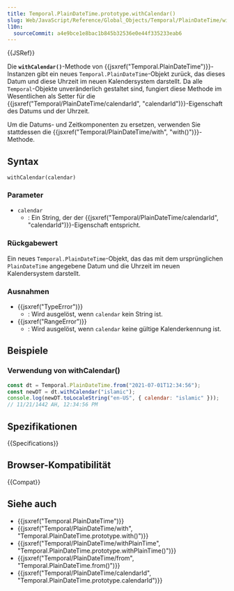 ```yaml
---
title: Temporal.PlainDateTime.prototype.withCalendar()
slug: Web/JavaScript/Reference/Global_Objects/Temporal/PlainDateTime/withCalendar
l10n:
  sourceCommit: a4e9bce1e8bac1b845b32536e0e44f335233eab6
---
```


{{JSRef}}

Die **`withCalendar()`**-Methode von {{jsxref("Temporal.PlainDateTime")}}-Instanzen gibt ein neues `Temporal.PlainDateTime`-Objekt zurück, das dieses Datum und diese Uhrzeit im neuen Kalendersystem darstellt. Da alle `Temporal`-Objekte unveränderlich gestaltet sind, fungiert diese Methode im Wesentlichen als Setter für die {{jsxref("Temporal/PlainDateTime/calendarId", "calendarId")}}-Eigenschaft des Datums und der Uhrzeit.

Um die Datums- und Zeitkomponenten zu ersetzen, verwenden Sie stattdessen die {{jsxref("Temporal/PlainDateTime/with", "with()")}}-Methode.

## Syntax

```js-nolint
withCalendar(calendar)
```

### Parameter

- `calendar`
  - : Ein String, der der {{jsxref("Temporal/PlainDateTime/calendarId", "calendarId")}}-Eigenschaft entspricht.

### Rückgabewert

Ein neues `Temporal.PlainDateTime`-Objekt, das das mit dem ursprünglichen `PlainDateTime` angegebene Datum und die Uhrzeit im neuen Kalendersystem darstellt.

### Ausnahmen

- {{jsxref("TypeError")}}
  - : Wird ausgelöst, wenn `calendar` kein String ist.
- {{jsxref("RangeError")}}
  - : Wird ausgelöst, wenn `calendar` keine gültige Kalenderkennung ist.

## Beispiele

### Verwendung von withCalendar()

```js
const dt = Temporal.PlainDateTime.from("2021-07-01T12:34:56");
const newDT = dt.withCalendar("islamic");
console.log(newDT.toLocaleString("en-US", { calendar: "islamic" }));
// 11/21/1442 AH, 12:34:56 PM
```

## Spezifikationen

{{Specifications}}

## Browser-Kompatibilität

{{Compat}}

## Siehe auch

- {{jsxref("Temporal.PlainDateTime")}}
- {{jsxref("Temporal/PlainDateTime/with", "Temporal.PlainDateTime.prototype.with()")}}
- {{jsxref("Temporal/PlainDateTime/withPlainTime", "Temporal.PlainDateTime.prototype.withPlainTime()")}}
- {{jsxref("Temporal/PlainDateTime/from", "Temporal.PlainDateTime.from()")}}
- {{jsxref("Temporal/PlainDateTime/calendarId", "Temporal.PlainDateTime.prototype.calendarId")}}
